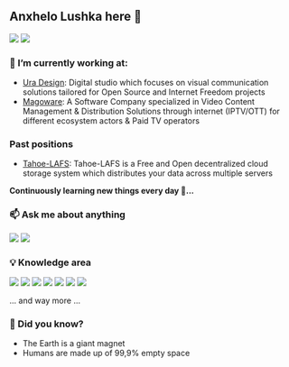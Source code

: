 ## Anxhelo Lushka here 👋

[![](https://img.shields.io/badge/GitLab-330F63?style=for-the-badge&logo=gitlab&logoColor=white)](https://gitlab.com/AnXh3L0)
[![](https://img.shields.io/badge/Twitter-1DA1F2?style=for-the-badge&logo=twitter&logoColor=white)](https://twitter.com/anxhelolushka)

### 🔭 I’m currently working at:

* [Ura Design](https://github.com/uracreative): Digital studio which focuses on visual communication solutions tailored for Open Source and Internet Freedom projects
* [Magoware](https://www.magoware.tv): A Software Company specialized in Video Content Management & Distribution Solutions through internet (IPTV/OTT) for different ecosystem actors & Paid TV operators

### Past positions
* [Tahoe-LAFS](https://github.com/tahoe-lafs/): Tahoe-LAFS is a Free and Open decentralized cloud storage system which distributes your data across multiple servers

**Continuously learning new things every day 📕...**

### 📫 Ask me about anything

[![](https://img.shields.io/badge/Telegram-2CA5E0?style=for-the-badge&logo=telegram&logoColor=white)](https://t.me/anxhelolushka)
[![](https://img.shields.io/badge/Whatsapp-128C7E?style=for-the-badge&logo=whatsapp&logoColor=white)](https://wa.me/+355699932340?text=Hello%20there)

### 💡 Knowledge area 

![](https://img.shields.io/badge/HTML-E44D26?style=for-the-badge&logo=html5&logoColor=white)
![](https://img.shields.io/badge/CSS-3C99DC?style=for-the-badge&logo=css3%2B%2B&logoColor=white)
![](https://img.shields.io/badge/JavaScript-F7DF1E?style=for-the-badge&logo=javascript&logoColor=black)
![](https://img.shields.io/badge/Node.js-43853D?style=for-the-badge&logo=node.js&logoColor=white)
![](https://img.shields.io/badge/figma-F24E1E?style=for-the-badge&logo=figma&logoColor=white)
![](https://img.shields.io/badge/photoshop-18152E?style=for-the-badge&logo=adobe-photoshop&logoColor=white)
![](https://img.shields.io/badge/inkscape-DDDDDD?style=for-the-badge&logo=inkscape&logoColor=black)

... and way more ...

### 🤔 Did you know?
 - The Earth is a giant magnet
 - Humans are made up of 99,9% empty space


